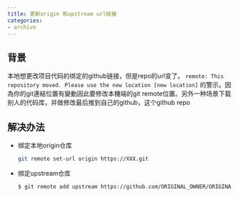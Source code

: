 ```yaml
---
title: 更新origin 和upstream url链接
categories: 
- archive
---
```


## 背景
本地想更改项目代码的绑定的github链接，但是repo的url变了。
`remote: This repository moved. Please use the new location [new location]` 的警示。因為你的git連結位置有變動因此要修改本機端的git remote位置。另外一种场景下载别人的代码库，并做修改最后推到自己的github，这个github repo
<!-- more -->

## 解决办法
- 绑定本地origin仓库
    ```bash
    git remote set-url origin https://XXX.git
    ```
- 绑定upstream仓库
    ```bash
    $ git remote add upstream https://github.com/ORIGINAL_OWNER/ORIGINAL_REPOSITORY.git
    ```